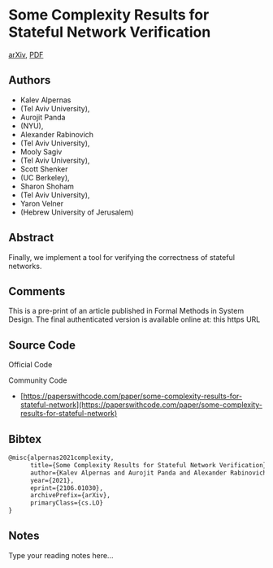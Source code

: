 
# Some Complexity Results for Stateful Network Verification

[arXiv](https://arxiv.org/abs/2106.01030), [PDF](https://arxiv.org/pdf/2106.01030.pdf)

## Authors

- Kalev Alpernas
- (Tel Aviv University),
- Aurojit Panda
- (NYU),
- Alexander Rabinovich
- (Tel Aviv University),
- Mooly Sagiv
- (Tel Aviv University),
- Scott Shenker
- (UC Berkeley),
- Sharon Shoham
- (Tel Aviv University),
- Yaron Velner
- (Hebrew University of Jerusalem)

## Abstract

Finally, we implement a tool for verifying the correctness of stateful networks.

## Comments

This is a pre-print of an article published in Formal Methods in System Design. The final authenticated version is available online at: this https URL

## Source Code

Official Code



Community Code

- [https://paperswithcode.com/paper/some-complexity-results-for-stateful-network](https://paperswithcode.com/paper/some-complexity-results-for-stateful-network)

## Bibtex

```tex
@misc{alpernas2021complexity,
      title={Some Complexity Results for Stateful Network Verification}, 
      author={Kalev Alpernas and Aurojit Panda and Alexander Rabinovich and Mooly Sagiv and Scott Shenker and Sharon Shoham and Yaron Velner},
      year={2021},
      eprint={2106.01030},
      archivePrefix={arXiv},
      primaryClass={cs.LO}
}
```

## Notes

Type your reading notes here...


